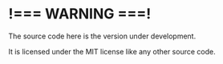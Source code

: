 # !=== WARNING ===!
The source code here is the version under development.

It is licensed under the MIT license like any other source code.
